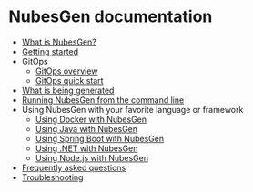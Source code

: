 # NubesGen documentation

- [What is NubesGen?](what-is-nubesgen.md)
- [Getting started](getting-started.md)
- GitOps
  - [GitOps overview](gitops-overview.md)
  - [GitOps quick start](gitops-quick-start.md)
- [What is being generated](what-is-being-generated.md)
- [Running NubesGen from the command line](command-line.md)
- Using NubesGen with your favorite language or framework
  - [Using Docker with NubesGen](runtimes/docker.md)
  - [Using Java with NubesGen](runtimes/java.md)
  - [Using Spring Boot with NubesGen](runtimes/spring-boot.md)
  - [Using .NET with NubesGen](runtimes/dot-net.md)
  - [Using Node.js with NubesGen](runtimes/nodejs.md)
- [Frequently asked questions](frequently-asked-questions.md)
- [Troubleshooting](troubleshooting.md)

